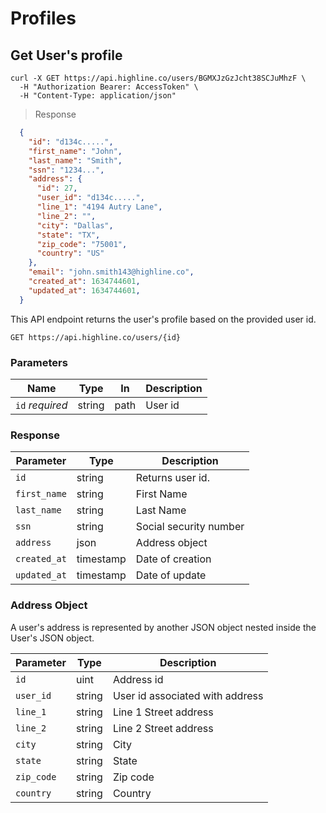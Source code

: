 # Profiles

## Get User's profile

```shell
curl -X GET https://api.highline.co/users/BGMXJzGzJcht38SCJuMhzF \
  -H "Authorization Bearer: AccessToken" \
  -H "Content-Type: application/json"
```

> <div class="code-block-title">Response</div>

```json
  {
    "id": "d134c.....",
    "first_name": "John",
    "last_name": "Smith",
    "ssn": "1234...",
    "address": {
      "id": 27,
      "user_id": "d134c.....",
      "line_1": "4194 Autry Lane",
      "line_2": "",
      "city": "Dallas",
      "state": "TX",
      "zip_code": "75001",
      "country": "US"
    },
    "email": "john.smith143@highline.co",
    "created_at": 1634744601,
    "updated_at": 1634744601,
  }
```

This API endpoint returns the user's profile based on the provided user id.

`GET https://api.highline.co/users/{id}`

### Parameters

Name | Type | In | Description
--------- | ------- | ------- | ------
`id` *required* | string | path | User id

### Response

Parameter | Type | Description
--------- | ------- | -----------
`id` | string | Returns user id.
`first_name` | string | First Name
`last_name` | string | Last Name
`ssn` | string | Social security number
`address` | json | Address object  
`created_at` | timestamp | Date of creation
`updated_at` | timestamp | Date of update

### Address Object

A user's address is represented by another JSON object nested inside the User's JSON object.

Parameter | Type | Description
----------|----------|---------
`id` | uint | Address id
`user_id` | string | User id associated with address
`line_1` | string | Line 1 Street address
`line_2` | string | Line 2 Street address
`city` | string | City
`state` | string | State
`zip_code` | string | Zip code
`country` | string | Country
